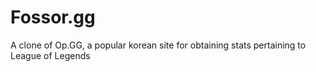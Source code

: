 # Fossor.gg
A clone of Op.GG, a popular korean site for obtaining stats pertaining to League of Legends 
